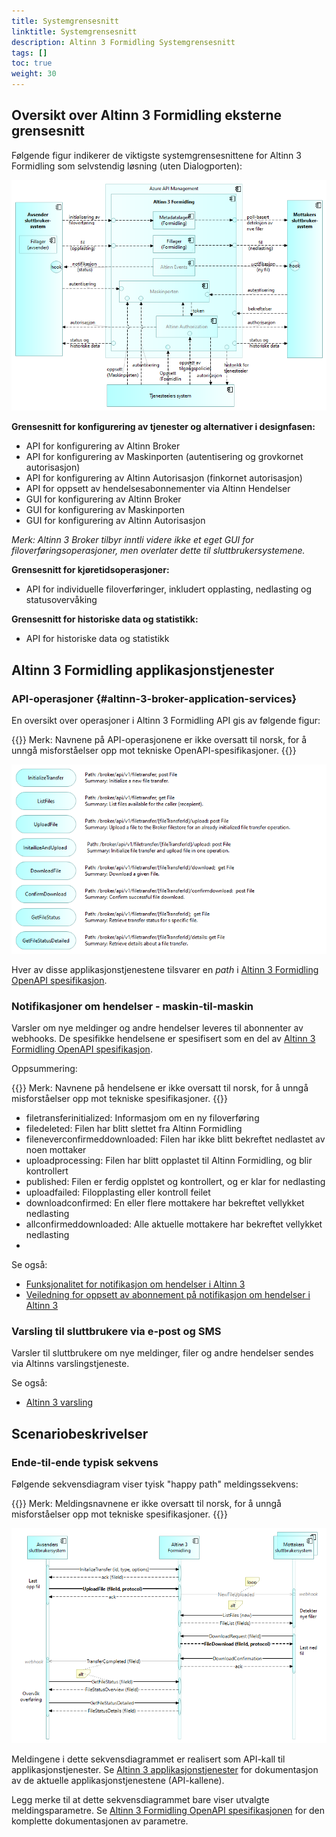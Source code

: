 ```yaml
---
title: Systemgrensesnitt
linktitle: Systemgrensesnitt
description: Altinn 3 Formidling Systemgrensesnitt
tags: []
toc: true
weight: 30
---
```


## Oversikt over Altinn 3 Formidling eksterne grensesnitt
Følgende figur indikerer de viktigste systemgrensesnittene for Altinn 3 Formidling som selvstendig løsning (uten Dialogporten):

![Oversiktover eksterne grensesnitt for Altinn 3 Formidling som selvstendig løsning](altinn3-broker-standalone-interfaces-overview.nb.png "Oversiktover eksterne grensesnitt for Altinn 3 Formidling som selvstendig løsning")

<!--
*TIP: The details of the interfaces are not shown by the image as
such, however the image hyperlinks to a clickable web version with further details.*
-->

__Grensesnitt for konfigurering av tjenester og alternativer i designfasen:__

<!-- Erik, lenke til API/Swagger-spec. også for API for configuration of Altinn Broker -->

* API for konfigurering av Altinn Broker
* API for konfigurering av Maskinporten (autentisering og grovkornet autorisasjon)
* API for konfigurering av Altinn Autorisasjon (finkornet autorisasjon)
* API for oppsett av hendelsesabonnementer via Altinn Hendelser
* GUI for konfigurering av Altinn Broker
* GUI for konfigurering av Maskinporten
* GUI for konfigurering av Altinn Autorisasjon

<!--
  Erik [13:39] Fatland, Ragnar Inge
https://docs.altinn.studio/authorization/modules/resourceregistry/studio/
Ressurs Admin Altinn Studio – Altinn
Ressursregisteret tilbyr API for alle typer håndtering av ressurser. I tilegg kan man  som del av Altinn studio kan administrere ressursene.
-->

_Merk: Altinn 3 Broker tilbyr inntli videre ikke et eget GUI for filoverføringsoperasjoner, 
men overlater dette til sluttbrukersystemene._


__Grensesnitt for kjøretidsoperasjoner:__

* API for individuelle filoverføringer, inkludert opplasting, nedlasting og statusovervåking

__Grensesnitt for historiske data og statistikk:__

* API for historiske data og statistikk


<!--

### Authorizarions interfaces


## Altinn 3 Broker File Transfer Interfaces


### Event Subscriptions
See https://docs.altinn.studio/events/subscribe-to-events/developer-guides/setup-subscription/


TBD.

### User Interfaces

Altinn 3 Broker does not currently provide a GUI for file transfer operations, but relies om End User System GUIs.

-->

## Altinn 3 Formidling applikasjonstjenester

### API-operasjoner {#altinn-3-broker-application-services}
En oversikt over operasjoner i Altinn 3 Formidling API gis av følgende figur:

{{<notice warning>}} <!-- info -->
Merk: Navnene på API-operasjonene er ikke oversatt til norsk, for å unngå misforståelser opp mot tekniske OpenAPI-spesifikasjoner.
{{</notice>}}

![Altinn 3 Formidling applikasjonstjenester](altinn3-broker-application-services.en.png "Altinn 3 Formidling applikasjonstjenester")

Hver av disse applikasjonstjenestene tilsvarer en _path_ i [Altinn 3 Formidling OpenAPI spesifikasjon][Altinn 3 Broker OpenAPI specifications].


### Notifikasjoner om hendelser - maskin-til-maskin

Varsler om nye meldinger og andre hendelser leveres til abonnenter av webhooks. 
De spesifikke hendelsene er spesifisert som en del av 
[Altinn 3 Formidling OpenAPI spesifikasjon][Altinn 3 Broker OpenAPI specifications]. 

Oppsummering:

{{<notice warning>}} <!-- info -->
Merk: Navnene på hendelsene er ikke oversatt til norsk, for å unngå misforståelser opp mot tekniske spesifikasjoner.
{{</notice>}}

* filetransferinitialized: Informasjom om en ny filoverføring
* filedeleted: Filen har blitt slettet fra Altinn Formidling
* fileneverconfirmeddownloaded: Filen har ikke blitt bekreftet nedlastet av noen mottaker
* uploadprocessing: Filen har blitt opplastet til Altinn Formidling, og blir kontrollert
* published: Filen er ferdig opplstet og kontrollert, og er klar for nedlasting
* uploadfailed: Filopplasting eller kontroll feilet
* downloadconfirmed: En eller flere mottakere har bekreftet vellykket nedlasting
* allconfirmeddownloaded: Alle aktuelle mottakere har bekreftet vellykket nedlasting
* 
Se også:

* [Funksjonalitet for notifikasjon om hendelser i Altinn 3](https://docs.altinn.studio/events/)
* [Veiledning for oppsett av abonnement på notifikasjon om hendelser i Altinn 3](https://docs.altinn.studio/events/subscribe-to-events/developer-guides/setup-subscription/)


<!--
Webhooks are a way for an app or a service to provide real-time information to other apps or services. They are used to trigger automatic reactions or notifications when specific events occur. Essentially, a webhook sends an HTTP POST request to a specified URL in response to an event — for example, when a new record is added to a database, or a user completes a purchase.

How Webhooks Work:
1. Event Occurrence: A webhook is configured to listen for certain events in a source application (e.g., a new post on a blog, a new payment received, a new user registration).
2. Notification: When the specified event occurs, the source application generates an HTTP POST request. This request contains information or data related to the event, formatted in a way that the receiving application expects (usually as JSON or XML).
3. Listener: The target application (or a server-side script) listens for incoming POST requests on a specified URL (the webhook URL).
4. Action: Once the target application receives the data, it can use it to perform an action, update its own database, send a notification, or trigger other workflows.

Advantages of Webhooks:
* Real-Time: Webhooks provide a mechanism for real-time data transfer and event handling, as opposed to traditional polling mechanisms where an application repeatedly checks for updates at regular intervals.
* Efficient: They are more efficient than polling because they only send data when there is an actual event, reducing unnecessary network traffic and server load.
* Customizable: Webhooks can be configured to listen for specific events, making them highly customizable and flexible for various use cases.

Considerations:
* Security: Since webhooks involve sending data from one service to another, they need to be secured to prevent unauthorized access or data interception. This often involves validating the incoming requests and using HTTPS for encryption.
* Error Handling: The receiving application needs to be capable of handling errors or exceptions that may occur during data processing. This includes dealing with malformed data, service downtime, or network issues.
* Infrastructure: The server that receives the webhook must be set up to handle potentially high volumes of incoming HTTP requests and process them efficiently.
-->


### Varsling til sluttbrukere via e-post og SMS

Varsler til sluttbrukere om nye meldinger, filer og andre hendelser sendes via Altinns varslingstjeneste.

Se også:

* [Altinn 3 varsling](https://docs.altinn.studio/notifications/)


## Scenariobeskrivelser

### Ende-til-ende typisk sekvens

Følgende sekvensdiagram viser tyisk "happy path" meldingssekvens:  

{{<notice warning>}} <!-- info -->
Merk: Meldingsnavnene er ikke oversatt til norsk, for å unngå misforståelser opp mot tekniske spesifikasjoner.
{{</notice>}}

![Sekvensdiagram for Altinn 3 Broker filoverføring (happy path)](altinn3-broker-file-transfer-sequence-diagram.nb.png "Sekvensdiagram for Altinn 3 Broker filoverføring (happy path)")

<!--
Note: Explanations for each arrow should match the online, clickable Archi version.
Issue: How to link to the specific OpenAPI specification of this particular API call?
-->


Meldingene i dette sekvensdiagrammet er realisert som API-kall til applikasjonstjenester.
Se [Altinn 3 applikasjonstjenester](#altinn-3-broker-application-services) for 
dokumentasjon av de aktuelle applikasjonstjenestene (API-kallene).

Legg merke til at dette sekvensdiagrammet bare viser utvalgte meldingsparametre.
Se [Altinn 3 Formidling OpenAPI spesifikasjonen][Altinn 3 Broker OpenAPI specifications] 
for den komplette dokumentasjonen av parametre.

<!--
Here's a high level description of the message flow:

<span class="mark">Note: Details regarding authentication and
authorization not shown here.</span>


<!-- 4. CheckIfAvailableFiles: --

1. InitalizeTransfer (id, type, options): Initialize a new file transfer, indicating a message id, the type of message (Altinn resourceid) and any non-default selection of options.
2. UploadFile (fileId, protocol): Upload a file to the Broker filestore for an already initialized file transfer operation.
3. NewFileUploaded: ...
4. ListFiles (new):
5. FileList (fileIds):
6. DownloadRequest (fileId):
7. DownloadConfirmation:
8.  TransferCompleted (fileId): 
9.  GetFileStatus (fileId):
10. FileStatusOverview (fileId):
11. GetFileStatusDetailed: 
12. FileStatusDetails (fileId):
-->

<!--
### Exception scenarios
The following ... TBD ..

1. Failing upload
2. Failing download
3. Resuming a failed upload
4. Resuming a failed download

### Other scenarios

    Reporting sequence – service owner fetching statistics
    Reporting sequence –provider fetching statistics
    Reporting sequence –consumer fetching statistics
    File storage purging

-->


<!-- References within this document: -->
[Altinn 3 Broker OpenAPI specifications]: https://github.com/Altinn/altinn-broker/blob/main/altinn-broker-v1.json

<!-- Erik, lenk til Swagger-spec. : -->